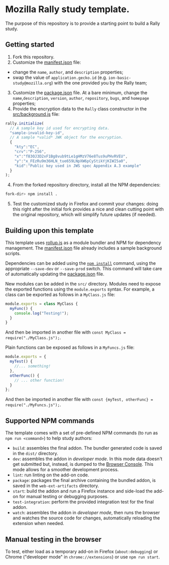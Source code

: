 # Mozilla Rally study template.
The purpose of this repository is to provide a starting point to build a Rally study.

## Getting started

1. Fork this repository.
2. Customize the [manifest.json](./manifest.json) file:
  * change the `name`, `author`, and `description` properties;
  * swap the value of `application.gecko.id` (e.g. `ion-basic-study@mozilla.org`) with the one provided you by the Rally team;
3. Customize the [package.json](./package.json) file. At a bare minimum, change the `name`,`description`, `version`, `author`, `repository`, `bugs`, and `homepage` properties;
4. Provide the encryption data to the `Rally` class constructor in the [src/background.js](./src/background.js) file:

```js
rally.initialize(
  // A sample key id used for encrypting data.
  "sample-invalid-key-id",
  // A sample *valid* JWK object for the encryption.
  {
    "kty":"EC",
    "crv":"P-256",
    "x":"f83OJ3D2xF1Bg8vub9tLe1gHMzV76e8Tus9uPHvRVEU",
    "y":"x_FEzRu9m36HLN_tue659LNpXW6pCyStikYjKIWI5a0",
    "kid":"Public key used in JWS spec Appendix A.3 example"
  }
);
```

4. From the forked repository directory, install all the NPM dependencies:

```bash
fork-dir> npm install .
```

5. Test the customized study in Firefox and commit your changes: doing this right after the initial fork provides a nice and clean cutting point with the original repository, which will simplify future updates (if needed).

## Building upon this template
This template uses [rollup.js](https://rollupjs.org/) as a module bundler and NPM for dependency management. The [manifest.json](./manifest.json) file already includes a sample background scripts.

Dependencies can be added using the [`npm install`](https://docs.npmjs.com/cli/v6/commands/npm-install) command, using the appropriate `--save-dev` or `--save-prod` switch. This command will take care of automatically updating the [package.json](./package.json) file.

New modules can be added in the `src/` directory. Modules need to expose the exported functions using the `module.exports` syntax. For example, a class can be exported as follows in a `MyClass.js` file:

```js
module.exports = class MyClass {
  myFunc() {
    console.log("Testing!");
  }
}
```

And then be imported in another file with `const MyClass = require("./MyClass.js");`.

Plain functions can be exposed as follows in a `MyFuncs.js` file:

```js
module.exports = {
  myTest() {
    //... something!
  },
  otherFunc() {
    // ... other function!
  }
};
```

And then be imported in another file with `const {myTest, otherFunc} = require("./MyFuncs.js");`.

## Supported NPM commands
The template comes with a set of pre-defined NPM commands (to run as `npm run <command>`) to help study authors:

* `build`: assembles the final addon. The bundler generated code is saved in the `dist/` directory.
* `dev`: assembles the addon in _developer mode_. In this mode data doesn't get submitted but, instead, is dumped to the [Browser Console](https://developer.mozilla.org/en-US/docs/Tools/Browser_Console). This mode allows for a smoother development process.
* `lint`: run linting on the add-on code.
* `package`: packages the final archive containing the bundled addon, is saved in the `web-ext-artifacts` directory.
* `start`: build the addon and run a Firefox instance and side-load the add-on for manual testing or debugging purposes.
* `test-integration`: perform the provided integration test for the final addon.
* `watch`: assembles the addon in _developer mode_, then runs the browser and watches the source code for changes, automatically reloading the extension when needed.

## Manual testing in the browser
To test, either load as a temporary add-on in Firefox (`about:debugging`) or Chrome ("developer mode" in `chrome://extensions`) or use `npm run start`.
